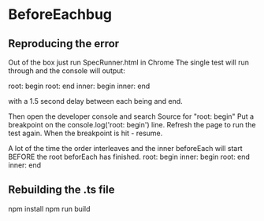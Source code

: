 # BeforeEachbug
## Reproducing the error
Out of the box just run SpecRunner.html in Chrome
The single test will run through and the console will output:

root: begin
root: end
inner: begin
inner: end

with a 1.5 second delay between each being and end.

Then open the developer console and search Source for "root: begin"
Put a breakpoint on the console.log('root: begin') line.
Refresh the page to run the test again.
When the breakpoint is hit - resume.

A lot of the time the order interleaves and the inner beforeEach will start BEFORE the root beforEach has finished.
root: begin
inner: begin
root: end
inner: end

## Rebuilding the .ts file
npm install
npm run build
